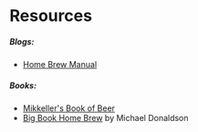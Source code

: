 # Resources

##### Blogs:
* [Home Brew Manual](http://homebrewmanual.com)

##### Books:
* [Mikkeller's Book of Beer](http://shop.mikkeller.dk/shop/merchandise/mikkellers-book-of-beer/)
* [Big Book Home Brew](https://www.bookdepository.com/Big-Book-Home-Brew-Michael-Donaldson/9780143572572) by Michael Donaldson

